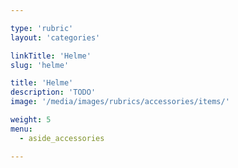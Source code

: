 ```yaml
---

type: 'rubric'
layout: 'categories'

linkTitle: 'Helme'
slug: 'helme'

title: 'Helme'
description: 'TODO'
image: '/media/images/rubrics/accessories/items/'

weight: 5
menu:
  - aside_accessories  

---
```

